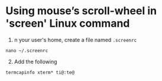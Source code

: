 # Using mouse’s scroll-wheel in 'screen' Linux command





1. n your user's home, create a file named `.screenrc`

```text
nano ~/.screenrc
```

2. Add the following

```text
termcapinfo xterm* ti@:te@
```

